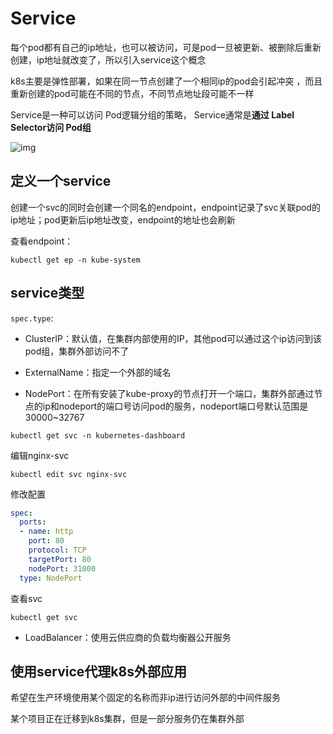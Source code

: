 # Service

每个pod都有自己的ip地址，也可以被访问，可是pod一旦被更新、被删除后重新创建，ip地址就改变了，所以引入service这个概念

k8s主要是弹性部署，如果在同一节点创建了一个相同ip的pod会引起冲突 ，而且重新创建的pod可能在不同的节点，不同节点地址段可能不一样

Service是一种可以访问 Pod逻辑分组的策略， Service通常是**通过 Label Selector访问 Pod组**

![img](https://gitee.com/c_honghui/picture/raw/master/img/20211123234933.jpeg)

## 定义一个service

创建一个svc的同时会创建一个同名的endpoint，endpoint记录了svc关联pod的ip地址；pod更新后ip地址改变，endpoint的地址也会刷新

查看endpoint：

```shell
kubectl get ep -n kube-system
```



## service类型

`spec.type`:

- ClusterIP：默认值，在集群内部使用的IP，其他pod可以通过这个ip访问到该pod组，集群外部访问不了


- ExternalName：指定一个外部的域名


- NodePort：在所有安装了kube-proxy的节点打开一个端口，集群外部通过节点的ip和nodeport的端口号访问pod的服务，nodeport端口号默认范围是30000~32767

```shell
kubectl get svc -n kubernetes-dashboard
```

编辑nginx-svc

```shell
kubectl edit svc nginx-svc
```

修改配置

```yaml
spec:
  ports:
  - name: http
    port: 80
    protocol: TCP
    targetPort: 80
    nodePort: 31000
  type: NodePort
```

查看svc

```shell
kubectl get svc
```

- LoadBalancer：使用云供应商的负载均衡器公开服务

## 使用service代理k8s外部应用

希望在生产环境使用某个固定的名称而非ip进行访问外部的中间件服务

某个项目正在迁移到k8s集群，但是一部分服务仍在集群外部
